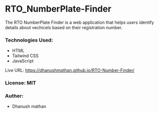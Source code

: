 # RTO_NumberPlate-Finder

The RTO NumberPlate Finder is a web application that helps users identify details about vechicels based on their registration number.

### Technologies Used:
 - HTML
 - Tailwind CSS
 - JavaScript

Live URL: https://dhanushmathan.github.io/RTO-Number-Finder/

### License: MIT

### Auther:
 - Dhanush mathan